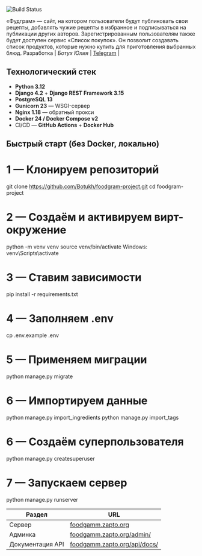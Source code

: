 ![Build Status](https://github.com/Botukh/foodgram/actions/workflows/main.yml/badge.svg?event=push)

«Фудграм» — сайт, на котором пользователи будут публиковать свои рецепты, добавлять чужие рецепты в избранное и подписываться на публикации других авторов. Зарегистрированным пользователям также будет доступен сервис «Список покупок». Он позволит создавать список продуктов, которые нужно купить для приготовления выбранных блюд.
 Разработка      | *Ботух Юлия*     | [Telegram](https://t.me/botuh) |
 
 ## Технологический стек

* **Python 3.12**
* **Django 4.2** + **Django REST Framework 3.15**
* **PostgreSQL 13**
* **Gunicorn 23** — WSGI-сервер
* **Nginx 1.18** — обратный прокси
* **Docker 24 / Docker Compose v2**
* CI/CD — **GitHub Actions** + **Docker Hub**

## Быстрый старт (без Docker, локально)

# 1 — Клонируем репозиторий
git clone https://github.com/Botukh/foodgram-project.git
cd foodgram-project

# 2 — Создаём и активируем вирт-окружение
python -m venv venv
source venv/bin/activate        Windows: venv\Scripts\activate

# 3 — Ставим зависимости
pip install -r requirements.txt

# 4 — Заполняем .env
cp .env.example .env

# 5 — Применяем миграции
python manage.py migrate

# 6 — Импортируем данные
python manage.py import_ingredients
python manage.py import_tags

# 6 — Создаём суперпользователя
python manage.py createsuperuser

# 7 — Запускаем сервер
python manage.py runserver


| Раздел              | URL                                                                  |
| ------------------- | -------------------------------------------------------------------- |
| Сервер           | [foodgamm.zapto.org](https://foodgamm.zapto.org)                     |
| Админка          | [foodgamm.zapto.org/admin/](https://foodgamm.zapto.org/admin/)       |
| Документация API | [foodgamm.zapto.org/api/docs/](https://foodgamm.zapto.org/api/docs/) |
